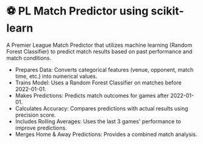 # ⚽ PL Match Predictor using scikit-learn
A Premier League Match Predictor that utilizes machine learning (Random Forest Classifier) to predict match results based on past performance and match conditions.
- Prepares Data: Converts categorical features (venue, opponent, match time, etc.) into numerical values.
- Trains Model: Uses a Random Forest Classifier on matches before 2022-01-01.
- Makes Predictions: Predicts match outcomes for games after 2022-01-01.
- Calculates Accuracy: Compares predictions with actual results using precision score.
- Includes Rolling Averages: Uses the last 3 games' performance to improve predictions.
- Merges Home & Away Predictions: Provides a combined match analysis.
